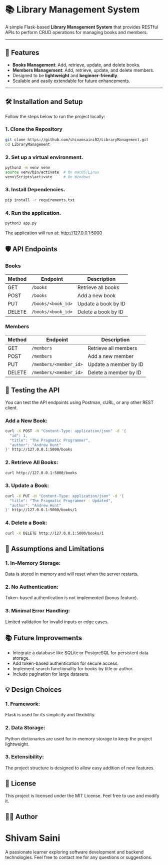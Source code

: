 # 📚 Library Management System

A simple Flask-based **Library Management System** that provides RESTful APIs to perform CRUD operations for managing books and members.

---

## 🚀 Features
- **Books Management**: Add, retrieve, update, and delete books.
- **Members Management**: Add, retrieve, update, and delete members.
- Designed to be **lightweight** and **beginner-friendly**.
- Scalable and easily extendable for future enhancements.

---

## 🛠️ Installation and Setup

Follow the steps below to run the project locally:

### 1. Clone the Repository
```bash
git clone https://github.com/shivamsaini02/LibraryManagement.git
cd LibraryManagement
```

### 2. Set up a virtual environment.
```bash
python3 -m venv venv
source venv/bin/activate  # On macOS/Linux
venv\Scripts\activate     # On Windows
```

### 3. Install Dependencies.
```bash
pip install -r requirements.txt
```

### 4. Run the application.
```bash
python3 app.py
```
The application will run at: http://127.0.0.1:5000


## 🛡️ API Endpoints

### **Books**
| Method | Endpoint            | Description                |
|--------|---------------------|----------------------------|
| GET    | `/books`            | Retrieve all books         |
| POST   | `/books`            | Add a new book             |
| PUT    | `/books/<book_id>`  | Update a book by ID        |
| DELETE | `/books/<book_id>`  | Delete a book by ID        |

### **Members**
| Method | Endpoint               | Description                 |
|--------|------------------------|-----------------------------|
| GET    | `/members`             | Retrieve all members        |
| POST   | `/members`             | Add a new member            |
| PUT    | `/members/<member_id>` | Update a member by ID       |
| DELETE | `/members/<member_id>` | Delete a member by ID       |

## 🧪 Testing the API
You can test the API endpoints using Postman, cURL, or any other REST client.

### Add a New Book:
```bash
curl -X POST -H "Content-Type: application/json" -d '{
  "id": 1,
  "title": "The Pragmatic Programmer",
  "author": "Andrew Hunt"
}' http://127.0.0.1:5000/books

```

### 2. Retrieve All Books:
```bash
curl http://127.0.0.1:5000/books
```

### 3. Update a Book:
```bash
curl -X PUT -H "Content-Type: application/json" -d '{
  "title": "The Pragmatic Programmer - Updated",
  "author": "Andrew Hunt"
}' http://127.0.0.1:5000/books/1
```

### 4. Delete a Book:
```bash
curl -X DELETE http://127.0.0.1:5000/books/1
```

## 🤔 Assumptions and Limitations

### 1. In-Memory Storage: 
Data is stored in memory and will reset when the server restarts.

### 2. No Authentication:
Token-based authentication is not implemented (bonus feature).

### 3. Minimal Error Handling: 
Limited validation for invalid inputs or edge cases.

## 📚 Future Improvements

* Integrate a database like SQLite or PostgreSQL for persistent data storage.
* Add token-based authentication for secure access.
* Implement search functionality for books by title or author.
* Include pagination for large datasets.

## 💡 Design Choices

### 1. Framework:
Flask is used for its simplicity and flexibility.

### 2. Data Storage:
Python dictionaries are used for in-memory storage to keep the project lightweight.

### 3. Extensibility:
The project structure is designed to allow easy addition of new features.

## 📄 License

This project is licensed under the MIT License. Feel free to use and modify it.

## 👨‍💻 Author

# Shivam Saini
A passionate learner exploring software development and backend technologies.
Feel free to contact me for any questions or suggestions.






